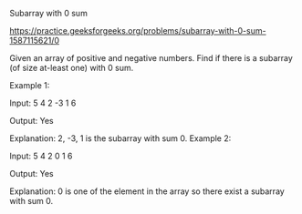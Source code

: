Subarray with 0 sum

https://practice.geeksforgeeks.org/problems/subarray-with-0-sum-1587115621/0

Given an array of positive and negative numbers. Find if there is a subarray (of size at-least one) with 0 sum.

Example 1:

Input:
5
4 2 -3 1 6

Output: 
Yes

Explanation: 
2, -3, 1 is the subarray 
with sum 0.
Example 2:

Input:
5
4 2 0 1 6

Output: 
Yes

Explanation: 
0 is one of the element 
in the array so there exist a 
subarray with sum 0.
